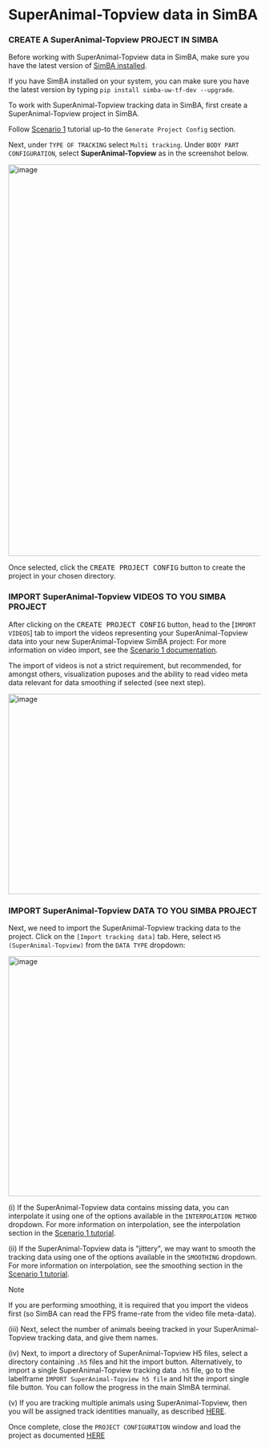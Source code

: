 # SuperAnimal-Topview data in SimBA

### CREATE A SuperAnimal-Topview PROJECT IN SIMBA

Before working with SuperAnimal-Topview data in SimBA, make sure you have the latest version of [SimBA installed](https://github.com/sgoldenlab/simba/blob/master/docs/installation_new.md).

If you have SimBA installed on your system, you can make sure you have the latest version by typing `pip install simba-uw-tf-dev --upgrade`. 

To work with SuperAnimal-Topview  tracking data in SimBA, first create a SuperAnimal-Topview  project in SimBA. 

Follow [Scenario 1](https://github.com/sgoldenlab/simba/blob/master/docs/tutorial.md#step-1-generate-project-config) tutorial up-to the `Generate Project Config` section. 

Next, under `TYPE OF TRACKING` select `Multi tracking`. Under `BODY PART CONFIGURATION`, select **SuperAnimal-Topview** as in the screenshot below. 

<img width="693" height="782" alt="image" src="https://github.com/user-attachments/assets/a4505bf6-7ba3-4031-9857-bf3460fe0dc2" />

Once selected, click the <kbd>CREATE PROJECT CONFIG</kbd> button to create the project in your chosen directory. 

### IMPORT SuperAnimal-Topview VIDEOS TO YOU SIMBA PROJECT

After clicking on the <kbd>CREATE PROJECT CONFIG</kbd> button, head to the [`IMPORT VIDEOS`] tab to import the videos representing your SuperAnimal-Topview data into your new SuperAnimal-Topview SimBA project:
For more information on video import, see the [Scenario 1 documentation](https://github.com/sgoldenlab/simba/blob/master/docs/tutorial.md#step-1-generate-project-config). 

The import of videos is not a strict requirement, but recommended, for amongst others, visualization puposes and the ability to read video meta data relevant for data smoothing if selected (see next step).

<img width="743" height="400" alt="image" src="https://github.com/user-attachments/assets/03182aff-189a-4b97-a69b-3b87bbf58be8" />

### IMPORT SuperAnimal-Topview DATA TO YOU SIMBA PROJECT

Next, we need to import the SuperAnimal-Topview tracking data to the project. Click on the `[Import tracking data]` tab. Here, select `H5 (SuperAnimal-Topview)` from the `DATA TYPE` dropdown:

<img width="699" height="479" alt="image" src="https://github.com/user-attachments/assets/2f220b72-b46c-47eb-8bf7-5aa6b22a7ff4" />

(i) If the SuperAnimal-Topview data contains missing data, you can interpolate it using one of the options available in the `INTERPOLATION METHOD` dropdown. For more information on interpolation, see the 
interpolation section in the [Scenario 1 tutorial](https://github.com/sgoldenlab/simba/blob/master/docs/Scenario1.md#to-import-multiple-dlc-csv-files).

(ii) If the SuperAnimal-Topview data is "jittery", we may want to smooth the tracking data using one of the options available in the `SMOOTHING` dropdown. For more information on interpolation, see the 
smoothing section in the [Scenario 1 tutorial](https://github.com/sgoldenlab/simba/blob/master/docs/Scenario1.md#to-import-multiple-dlc-csv-files).

>[!NOTE] 
> If you are performing smoothing, it is required that you import the videos first (so SimBA can read the FPS frame-rate from the video file meta-data).

(iii) Next, select the number of animals beeing tracked in your SuperAnimal-Topview tracking data, and give them names.

(iv) Next, to import a directory of SuperAnimal-Topview H5 files, select a directory containing `.h5` files and hit the import button. Alternatively, to import a single SuperAnimal-Topview tracking data `.h5` file, go to the labelframe
`IMPORT SuperAnimal-Topview h5 file` and hit the import single file button. You can follow the progress in the main SImBA terminal. 

(v) If you are tracking multiple animals using SuperAnimal-Topview, then you will be assigned track identities manually, as described [HERE](https://github.com/sgoldenlab/simba/blob/master/docs/Multi_animal_pose.md).

Once complete, close the `PROJECT CONFIGURATION` window and load the project as documented [HERE](https://github.com/sgoldenlab/simba/blob/master/docs/tutorial.md#step-1-load-project-config)










